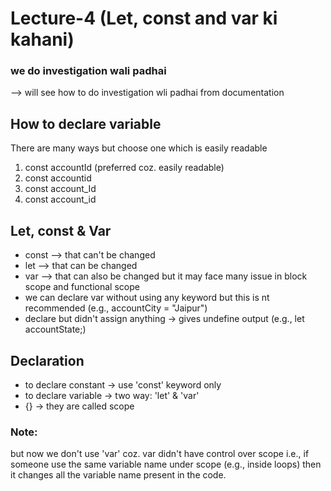 # Lecture-4 (Let, const and var ki kahani)

### we do investigation wali padhai
--> will see how to do investigation wli padhai from documentation

## How to declare variable
There are many ways but choose one which is easily readable
1. const accountId (preferred coz. easily readable)
2. const accountid
3. const account_Id
4. const account_id

## Let, const & Var
* const --> that can't be changed 
* let --> that can be changed
* var --> that can also be changed but it may face many issue in block scope and functional scope
* we can declare var without using any keyword but this is nt recommended (e.g., accountCity = "Jaipur")
* declare but didn't assign anything -> gives undefine output (e.g., let accountState;)

## Declaration
* to declare constant -> use 'const' keyword only
* to declare variable -> two way: 'let' & 'var'
* {} -> they are called scope

### Note:
but now we don't use 'var' coz. var didn't have control over scope i.e., if someone use the same variable name under scope (e.g., inside loops) then it changes all the variable name present in the code.